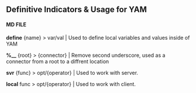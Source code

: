 ## Definitive Indicators & Usage for YAM
#### MD FILE

 
 **define** {name} > var/val | Used to define local variables and values inside of YAM
 
 **%__** {root} > {connector} | Remove second underscore, used as a connector from a root to a diffrent location
 
 **svr** {func} > opt/{operator} | Used to work with server.
 
 **local** func > opt/{operator} | Used to work with client.
 
 
